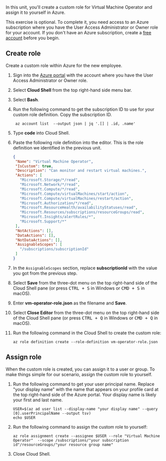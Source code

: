 In this unit, you'll create a custom role for Virtual Machine Operator and assign it to yourself in Azure.

This exercise is optional. To complete it, you need access to an Azure subscription where you have the User Access Administrator or Owner role for your account. If you don't have an Azure subscription, create a [free account](https://azure.microsoft.com/free/?azure-portal=true) before you begin.

## Create role

Create a custom role within Azure for the new employee.

1. Sign into the [Azure portal](https://portal.azure.com?azure-portal=true) with the account where you have the User Access Administrator or Owner role.
1. Select **Cloud Shell** from the top right-hand side menu bar.
1. Select **Bash**.
1. Run the following command to get the subscription ID to use for your custom role definition. Copy the subscription ID.

   ```azurecli
    az account list  --output json | jq '.[] | .id, .name'
   ```

1. Type **code** into Cloud Shell.
1. Paste the following role definition into the editor. This is the role definition we identified in the previous unit.

    ```JSON
   {
     "Name": "Virtual Machine Operator",
     "IsCustom": true,
     "Description": "Can monitor and restart virtual machines.",
     "Actions": [
       "Microsoft.Storage/*/read",
       "Microsoft.Network/*/read",
       "Microsoft.Compute/*/read",
       "Microsoft.Compute/virtualMachines/start/action",
       "Microsoft.Compute/virtualMachines/restart/action",
       "Microsoft.Authorization/*/read",
       "Microsoft.ResourceHealth/availabilityStatuses/read",
       "Microsoft.Resources/subscriptions/resourceGroups/read",
       "Microsoft.Insights/alertRules/*",
       "Microsoft.Support/*"
     ], 
     "NotActions": [],
     "DataActions": [],
     "NotDataActions": [],
     "AssignableScopes": [
       "/subscriptions/subscriptionId"
     ]
   }
    ```

1. In the `AssignableScopes` section, replace **subscriptionId** with the value you got from the previous step.
1. Select **Save** from the three-dot menu on the top right-hand side of the Cloud Shell pane (or press <kbd>CTRL + S</kbd> in Windows or <kbd>CMD + S</kbd> in macOS).
1. Enter **vm-operator-role.json** as the filename and **Save**.
1. Select **Close Editor** from the three-dot menu on the top right-hand side of the Cloud Shell pane (or press <kbd>CTRL + Q</kbd> in Windows or <kbd>CMD + Q</kbd> in macOS).
1. Run the following command in the Cloud Shell to create the custom role:

   ```azurecli
   az role definition create --role-definition vm-operator-role.json
   ```

## Assign role

When the custom role is created, you can assign it to a user or group. To make things simple for our scenario, assign the custom role to yourself.

1. Run the following command to get your user principal name. Replace "your display name" with the name that appears on your profile card at the top right-hand side of the Azure portal. Your display name is likely your first and last name.

    ```azurecli
    USER=$(az ad user list --display-name "your display name" --query [0].userPrincipalName --output tsv)
    echo $USER
    ```

1. Run the following command to assign the custom role to yourself:

    ```azurecli
    az role assignment create --assignee $USER --role "Virtual Machine Operator"  --scope /subscriptions/"your subscription id"/resourceGroups/"your resource group name"
    ```
1. Close Cloud Shell.
